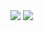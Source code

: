 <img src="https://github.com/inchoong/hp1688/blob/master/images/hg.JPG?raw=true" />
<img src="https://github.com/inchoong/hp1688/blob/master/images/bahe.JPG?raw=true" />
